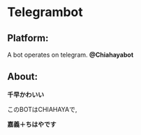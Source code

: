 # Telegrambot
 ## **Platform:**
A bot operates on telegram. **@Chiahayabot**

 ## **About:**
**千早かわいい**  

このBOTはCHIAHAYAで,  

**嘉義＋ちはやです**
